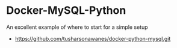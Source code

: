 # Docker-MySQL-Python

An excellent example of where to start for a simple setup
* https://github.com/tusharsonawanes/docker-python-mysql.git
